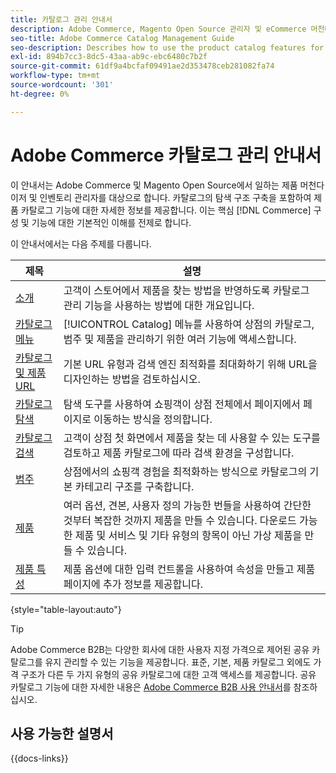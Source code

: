 ```yaml
---
title: 카탈로그 관리 안내서
description: Adobe Commerce, Magento Open Source 관리자 및 eCommerce 머천다이저를 위한 제품 카탈로그 기능에 대한 포괄적인 정보입니다.
seo-title: Adobe Commerce Catalog Management Guide
seo-description: Describes how to use the product catalog features for Adobe Commerce and Magento Open Source.
exl-id: 894b7cc3-8dc5-43aa-ab9c-ebc6480c7b2f
source-git-commit: 61df9a4bcfaf09491ae2d353478ceb281082fa74
workflow-type: tm+mt
source-wordcount: '301'
ht-degree: 0%

---
```


# Adobe Commerce 카탈로그 관리 안내서

이 안내서는 Adobe Commerce 및 Magento Open Source에서 일하는 제품 머천다이저 및 인벤토리 관리자를 대상으로 합니다. 카탈로그의 탐색 구조 구축을 포함하여 제품 카탈로그 기능에 대한 자세한 정보를 제공합니다. 이는 핵심 [!DNL Commerce] 구성 및 기능에 대한 기본적인 이해를 전제로 합니다.

이 안내서에서는 다음 주제를 다룹니다.

| 제목 | 설명 |
| ------- | ----------- |
| [소개](introduction.md) | 고객이 스토어에서 제품을 찾는 방법을 반영하도록 카탈로그 관리 기능을 사용하는 방법에 대한 개요입니다. |
| [카탈로그 메뉴](catalog-menu.md) | [!UICONTROL Catalog] 메뉴를 사용하여 상점의 카탈로그, 범주 및 제품을 관리하기 위한 여러 기능에 액세스합니다. |
| [카탈로그 및 제품 URL](catalog-urls.md) | 기본 URL 유형과 검색 엔진 최적화를 최대화하기 위해 URL을 디자인하는 방법을 검토하십시오. |
| [카탈로그 탐색](navigation.md) | 탐색 도구를 사용하여 쇼핑객이 상점 전체에서 페이지에서 페이지로 이동하는 방식을 정의합니다. |
| [카탈로그 검색](search.md) | 고객이 상점 첫 화면에서 제품을 찾는 데 사용할 수 있는 도구를 검토하고 제품 카탈로그에 따라 검색 환경을 구성합니다. |
| [범주](categories.md) | 상점에서의 쇼핑객 경험을 최적화하는 방식으로 카탈로그의 기본 카테고리 구조를 구축합니다. |
| [제품](products-list.md) | 여러 옵션, 견본, 사용자 정의 가능한 번들을 사용하여 간단한 것부터 복잡한 것까지 제품을 만들 수 있습니다. 다운로드 가능한 제품 및 서비스 및 기타 유형의 항목이 아닌 가상 제품을 만들 수 있습니다. |
| [제품 특성](product-attributes.md) | 제품 옵션에 대한 입력 컨트롤을 사용하여 속성을 만들고 제품 페이지에 추가 정보를 제공합니다. |

{style="table-layout:auto"}

>[!TIP]
>
>Adobe Commerce B2B는 다양한 회사에 대한 사용자 지정 가격으로 제어된 공유 카탈로그를 유지 관리할 수 있는 기능을 제공합니다. 표준, 기본, 제품 카탈로그 외에도 가격 구조가 다른 두 가지 유형의 공유 카탈로그에 대한 고객 액세스를 제공합니다. 공유 카탈로그 기능에 대한 자세한 내용은 [Adobe Commerce B2B 사용 안내서](../b2b/catalog-shared.md)를 참조하십시오.

## 사용 가능한 설명서

{{docs-links}}
